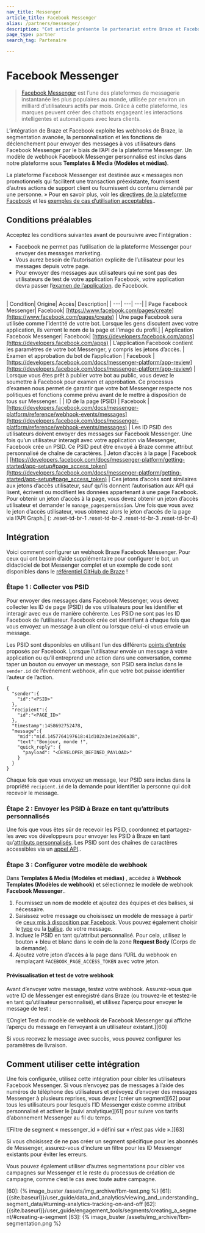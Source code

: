 ```yaml
---
nav_title: Messenger
article_title: Facebook Messenger
alias: /partners/messenger/
description: "Cet article présente le partenariat entre Braze et Facebook Messenger, l’une des plateformes de messagerie instantanée les plus populaires au monde."
page_type: partner
search_tag: Partenaire

---
```


# Facebook Messenger

> [Facebook Messenger](https://developers.facebook.com/docs/messenger-platform/) est l’une des plateformes de messagerie instantanée les plus populaires au monde, utilisée par environ un milliard d’utilisateurs actifs par mois. Grâce à cette plateforme, les marques peuvent créer des chatbots engageant les interactions intelligentes et automatiques avec leurs clients.

L’intégration de Braze et Facebook exploite les webhooks de Braze, la segmentation avancée, la personnalisation et les fonctions de déclenchement pour envoyer des messages à vos utilisateurs dans Facebook Messenger par le biais de l’API de la plateforme Messenger. Un modèle de webhook Facebook Messenger personnalisé est inclus dans notre plateforme sous **Templates & Media (Modèles et médias)**.

La plateforme Facebook Messenger est destinée aux « messages non promotionnels qui facilitent une transaction préexistante, fournissent d’autres actions de support client ou fournissent du contenu demandé par une personne. » Pour en savoir plus, voir les [directives de la plateforme Facebook](https://developers.facebook.com/docs/messenger-platform) et les [exemples de cas d’utilisation acceptables](https://developers.facebook.com/docs/messenger-platform/app-review#examples_acceptable)..

## Conditions préalables

Acceptez les conditions suivantes avant de poursuivre avec l’intégration :
- Facebook ne permet pas l’utilisation de la plateforme Messenger pour envoyer des messages marketing. 
- Vous aurez besoin de l’autorisation explicite de l’utilisateur pour les messages depuis votre page. 
- Pour envoyer des messages aux utilisateurs qui ne sont pas des utilisateurs de test de votre application Facebook, votre application devra passer l’[examen de l’application](https://developers.facebook.com/docs/messenger-platform/app-review). de Facebook.<br><br>

| Condition| Origine| Accès| Description|
| ---| ---| ---|
| Page Facebook Messenger| Facebook| [https://www.facebook.com/pages/create](https://www.facebook.com/pages/create) | Une page Facebook sera utilisée comme l’identité de votre bot. Lorsque les gens discutent avec votre application, ils verront le nom de la page et l’image du profil.|
| Application Facebook Messenger| Facebook| [https://developers.facebook.com/apps](https://developers.facebook.com/apps) | L’application Facebook contient les paramètres de votre bot Messenger, y compris les jetons d’accès.
| Examen et approbation du bot de l’application | Facebook | [https://developers.facebook.com/docs/messenger-platform/app-review](https://developers.facebook.com/docs/messenger-platform/app-review) | Lorsque vous êtes prêt à publier votre bot au public, vous devez le soumettre à Facebook pour examen et approbation. Ce processus d’examen nous permet de garantir que votre bot Messenger respecte nos politiques et fonctions comme prévu avant de le mettre à disposition de tous sur Messenger. |
| ID de la page (PSID) | Facebook | [https://developers.facebook.com/docs/messenger-platform/reference/webhook-events/messages](https://developers.facebook.com/docs/messenger-platform/reference/webhook-events/messages) | Les ID PSID des utilisateurs doivent envoyer des messages sur Facebook Messenger. Une fois qu’un utilisateur interagit avec votre application via Messenger, Facebook crée un PSID. Ce PSID peut être envoyé à Braze comme attribut personnalisé de chaîne de caractères.
| Jeton d’accès à la page | Facebook | [https://developers.facebook.com/docs/messenger-platform/getting-started/app-setup#page_access_token](https://developers.facebook.com/docs/messenger-platform/getting-started/app-setup#page_access_token) | Ces jetons d’accès sont similaires aux jetons d’accès utilisateur, sauf qu’ils donnent l’autorisation aux API qui lisent, écrivent ou modifient les données appartenant à une page Facebook. Pour obtenir un jeton d’accès à la page, vous devez obtenir un jeton d’accès utilisateur et demander le `manage_pagespermission`. Une fois que vous avez le jeton d’accès utilisateur, vous obtenez alors le jeton d’accès de la page via l’API Graph.|
{: .reset-td-br-1 .reset-td-br-2 .reset-td-br-3  .reset-td-br-4}

## Intégration

Voici comment configurer un webhook Braze Facebook Messenger. 
Pour ceux qui ont besoin d’aide supplémentaire pour configurer le bot, un didacticiel de bot Messenger complet et un exemple de code sont disponibles dans le [référentiel GitHub de Braze](https://github.com/Appboy/appboy-fb-messenger-bot) !

### Étape 1 : Collecter vos PSID

Pour envoyer des messages dans Facebook Messenger, vous devez collecter les ID de page (PSID) de vos utilisateurs pour les identifier et interagir avec eux de manière cohérente. Les PSID ne sont pas les ID Facebook de l’utilisateur. Facebook crée cet identifiant à chaque fois que vous envoyez un message à un client ou lorsque celui-ci vous envoie un message.

Les PSID sont disponibles en utilisant l’un des différents [points d’entrée](https://developers.facebook.com/docs/messenger-platform/discovery) proposés par Facebook. Lorsque l’utilisateur envoie un message à votre application ou qu’il entreprend une action dans une conversation, comme taper un bouton ou envoyer un message, son PSID sera inclus dans le `sender.id` de l’événement webhook, afin que votre bot puisse identifier l’auteur de l’action.

```
{
  "sender":{
    "id":"<PSID>"
  },
  "recipient":{
    "id":"<PAGE_ID>"
  },
  "timestamp":1458692752478,
  "message":{
    "mid":"mid.1457764197618:41d102a3e1ae206a38",
    "text":"Bonjour, monde !",
    "quick_reply": {
      "payload": "<DEVELOPER_DEFINED_PAYLOAD>"
    }
  }
}
```

Chaque fois que vous envoyez un message, leur PSID sera inclus dans la propriété `recipient.id` de la demande pour identifier la personne qui doit recevoir le message.

### Étape 2 : Envoyer les PSID à Braze en tant qu’attributs personnalisés

Une fois que vous êtes sûr de recevoir les PSID, coordonnez et partagez-les avec vos développeurs pour envoyer les PSID à Braze en tant qu’[attributs personnalisés]({{site.baseurl}}/user_guide/Data_and_Analytics/Custom_Data/Custom_Attributes/#custom-attributes). Les PSID sont des chaînes de caractères accessibles via un [appel API](https://developers.facebook.com/docs/messenger-platform/reference/send-api)..

### Étape 3 : Configurer votre modèle de webhook

Dans **Templates & Media (Modèles et médias)** , accédez à **Webhook Templates (Modèles de webhook)** et sélectionnez le modèle de webhook **Facebook Messenger**..

1. Fournissez un nom de modèle et ajoutez des équipes et des balises, si nécessaire.
2. Saisissez votre message ou choisissez un modèle de message à partir de [ceux mis à disposition par Facebook](https://developers.facebook.com/docs/messenger-platform/reference/webhook-events/messages). Vous pouvez également choisir le [type](https://developers.facebook.com/docs/messenger-platform/send-messages#message_types) ou la [balise](https://developers.facebook.com/docs/messenger-platform/send-messages/message-tags). de votre message.
3. Incluez le PSID en tant qu’attribut personnalisé. Pour cela, utilisez le bouton **+** bleu et blanc dans le coin de la zone **Request Body** (Corps de la demande).
3. Ajoutez votre jeton d’accès à la page dans l’URL du webhook en remplaçant `FACEBOOK_PAGE_ACCESS_TOKEN` avec votre jeton.

#### Prévisualisation et test de votre webhook

Avant d’envoyer votre message, testez votre webhook. Assurez-vous que votre ID de Messenger est enregistré dans Braze (ou trouvez-le et testez-le en tant qu’utilisateur personnalisé), et utilisez l’aperçu pour envoyer le message de test :

![Onglet Test du modèle de webhook de Facebook Messenger qui affiche l’aperçu du message en l’envoyant à un utilisateur existant.][60]

Si vous recevez le message avec succès, vous pouvez configurer les paramètres de livraison.

## Comment utiliser cette intégration

Une fois configurée, utilisez cette intégration pour cibler les utilisateurs Facebook Messenger. Si vous n’envoyez pas de messages à l’aide des numéros de téléphone des utilisateurs et prévoyez d’envoyer des messages Messenger à plusieurs reprises, vous devez [créer un segment][62] pour tous les utilisateurs pour lesquels l’ID Messenger existe comme attribut personnalisé et activer le [suivi analytique][61] pour suivre vos tarifs d’abonnement Messenger au fil du temps. 

![Filtre de segment « messenger_id » défini sur « n’est pas vide ».][63]

Si vous choisissez de ne pas créer un segment spécifique pour les abonnés de Messenger, assurez-vous d’inclure un filtre pour les ID Messenger existants pour éviter les erreurs.

Vous pouvez également utiliser d’autres segmentations pour cibler vos campagnes sur Messenger et le reste du processus de création de campagne, comme c’est le cas avec toute autre campagne.

[60]: {% image_buster /assets/img_archive/fbm-test.png %}
[61]: {{site.baseurl}}/user_guide/data_and_analytics/viewing_and_understanding_segment_data/#turning-analytics-tracking-on-and-off
[62]: {{site.baseurl}}/user_guide/engagement_tools/segments/creating_a_segment/#creating-a-segment
[63]: {% image_buster /assets/img_archive/fbm-segmentation.png %}